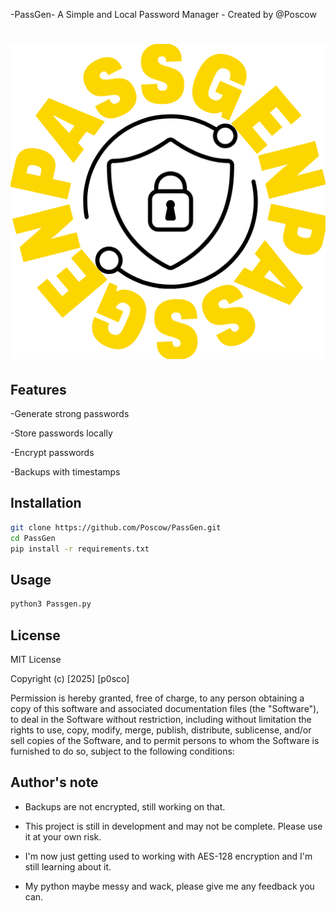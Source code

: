 -PassGen- A Simple and Local Password Manager - Created by @Poscow
# <img src="assets/logo.png" width="600"> 


## Features
-Generate strong passwords

-Store passwords locally

-Encrypt passwords

-Backups with timestamps

## Installation
```bash
git clone https://github.com/Poscow/PassGen.git
cd PassGen
pip install -r requirements.txt

```
## Usage
```bash
python3 Passgen.py
```

## License
MIT License

Copyright (c) [2025] [p0sco]

Permission is hereby granted, free of charge, to any person obtaining a copy
of this software and associated documentation files (the "Software"), to deal
in the Software without restriction, including without limitation the rights
to use, copy, modify, merge, publish, distribute, sublicense, and/or sell
copies of the Software, and to permit persons to whom the Software is
furnished to do so, subject to the following conditions:

## Author's note
- Backups are not encrypted, still working on that.

- This project is still in development and may not be complete. Please use it at your own risk.

- I'm now just getting used to working with AES-128 encryption and I'm still learning about it.

- My python maybe messy and wack, please give me any feedback you can.
